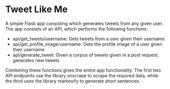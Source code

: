 # Tweet Like Me

A simple Flask app consisting which generates tweets from any given user.
The app consists of an API, which performs the following functions: 

- api/get_tweets/username: Gets tweets from a user given their username
- api/get_profile_image/username: Gets the profile image of a user given their username
- api/generate_tweet: Given a corpus of tweets given in a post request, generates new tweets

Combining these functions gives the entire app functionality. 
The first two API endpoints use the library snscrape to scrape the required data, while the third uses the library markovify to generate short sentences. 
